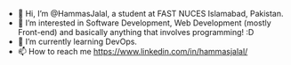 - 👋 Hi, I’m @HammasJalal, a student at FAST NUCES Islamabad, Pakistan.
- 👀 I’m interested in Software Development, Web Development (mostly Front-end) and basically anything that involves programming! :D
- 🌱 I’m currently learning DevOps.
- 📫 How to reach me https://www.linkedin.com/in/hammasjalal/
